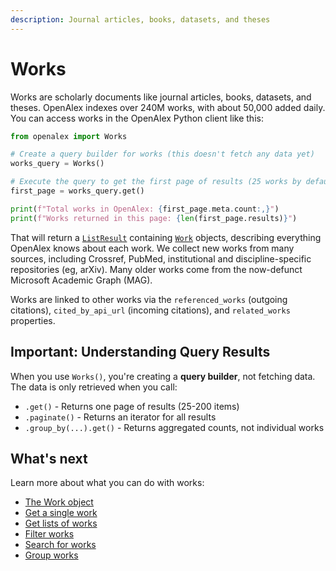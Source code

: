 ```yaml
---
description: Journal articles, books, datasets, and theses
---
```


# Works

Works are scholarly documents like journal articles, books, datasets, and theses. OpenAlex indexes over 240M works, with about 50,000 added daily. You can access works in the OpenAlex Python client like this:

```python
from openalex import Works

# Create a query builder for works (this doesn't fetch any data yet)
works_query = Works()

# Execute the query to get the first page of results (25 works by default)
first_page = works_query.get()

print(f"Total works in OpenAlex: {first_page.meta.count:,}")
print(f"Works returned in this page: {len(first_page.results)}")
```

That will return a [`ListResult`](../models/list-result.md) containing [`Work`](work-object.md) objects, describing everything OpenAlex knows about each work. We collect new works from many sources, including Crossref, PubMed, institutional and discipline-specific repositories (eg, arXiv). Many older works come from the now-defunct Microsoft Academic Graph (MAG).

Works are linked to other works via the `referenced_works` (outgoing citations), `cited_by_api_url` (incoming citations), and `related_works` properties.

## Important: Understanding Query Results

When you use `Works()`, you're creating a **query builder**, not fetching data. The data is only retrieved when you call:
- `.get()` - Returns one page of results (25-200 items)
- `.paginate()` - Returns an iterator for all results
- `.group_by(...).get()` - Returns aggregated counts, not individual works

## What's next

Learn more about what you can do with works:

* [The Work object](work-object.md)
* [Get a single work](get-a-single-work.md)
* [Get lists of works](get-lists-of-works.md)
* [Filter works](filter-works.md)
* [Search for works](search-works.md)
* [Group works](group-works.md)
